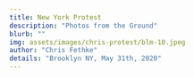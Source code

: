 ```yaml
---
title: New York Protest
description: "Photos from the Ground"
blurb: ""
img: assets/images/chris-protest/blm-10.jpeg
author: "Chris Fethke"
details: "Brooklyn NY, May 31th, 2020"
---
```

